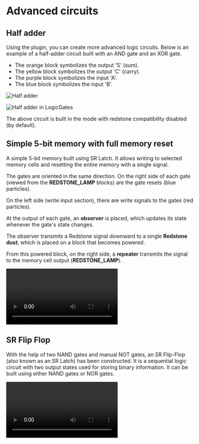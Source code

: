# Advanced circuits

## Half adder

Using the plugin, you can create more advanced logic circuits. Below is an example of a half-adder circuit built with an AND gate and an XOR gate.

- The orange block symbolizes the output 'S' (sum).  
- The yellow block symbolizes the output 'C' (carry).  
- The purple block symbolizes the input 'A'.  
- The blue block symbolizes the input 'B'.

![Half adder](https://upload.wikimedia.org/wikipedia/commons/d/d9/Half_Adder.svg)

![Half adder in LogicGates](https://piotrmaciejbednarski.github.io/logicgates-docs/assets/half-adder.gif)

The above circuit is built in the mode with redstone compatibility disabled (by default).

## Simple 5-bit memory with full memory reset

A simple 5-bit memory built using SR Latch. It allows writing to selected memory cells and resetting the entire memory with a single signal.  

The gates are oriented in the same direction. On the right side of each gate (viewed from the **REDSTONE_LAMP** blocks) are the gate resets (blue particles).  

On the left side (write input section), there are write signals to the gates (red particles).  

At the output of each gate, an **observer** is placed, which updates its state whenever the gate's state changes.  

The observer transmits a Redstone signal downward to a single **Redstone dust**, which is placed on a block that becomes powered.  

From this powered block, on the right side, a **repeater** transmits the signal to the memory cell output (**REDSTONE_LAMP**).  

![type:video](https://piotrmaciejbednarski.github.io/logicgates-docs/assets/simple5bitmemory.mp4)

## SR Flip Flop

With the help of two NAND gates and manual NOT gates, an SR Flip-Flop (also known as an SR Latch) has been constructed. It is a sequential logic circuit with two output states used for storing binary information. It can be built using either NAND gates or NOR gates.

![type:video](https://piotrmaciejbednarski.github.io/logicgates-docs/assets/srflipflop.mp4)
